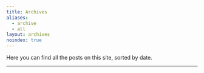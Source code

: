 ```yaml
---
title: Archives
aliases:
  - archive
  - all
layout: archives
noindex: true
---
```

Here you can find all the posts on this site, sorted by date.

---
